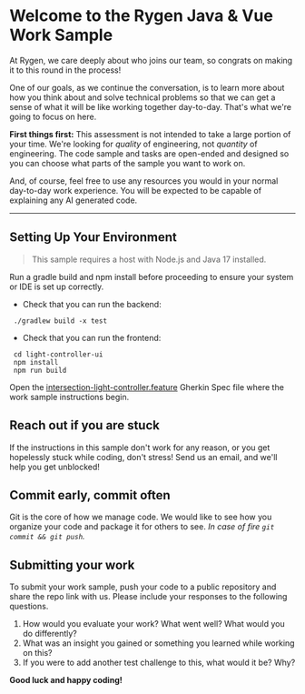 # Welcome to the Rygen Java & Vue Work Sample

At Rygen, we care deeply about who joins our team, so congrats on making it to this round in the process!

One of our goals, as we continue the conversation, is to learn more about how you think about and solve technical problems so that we can get a sense of what it will be like working together day-to-day. That's what we're going to focus on here.

**First things first:** This assessment is not intended to take a large portion of your time. We're looking for _quality_ of engineering, not _quantity_ of engineering. The code sample and tasks are open-ended and designed so you can choose what parts of the sample you want to work on.

And, of course, feel free to use any resources you would in your normal day-to-day work experience. You will be expected to be capable of explaining any AI generated code.

<hr>

## Setting Up Your Environment

> This sample requires a host with Node.js and Java 17 installed.

Run a gradle build and npm install before proceeding to ensure your system or IDE is set up correctly.

- Check that you can run the backend:

 ```shell
  ./gradlew build -x test
 ```

- Check that you can run the frontend:

 ```shell
  cd light-controller-ui
  npm install
  npm run build
 ```

Open the [intersection-light-controller.feature](./src/main/features/intersection-light-controller.feature) Gherkin Spec file where the work sample instructions begin.

## Reach out if you are stuck

If the instructions in this sample don't work for any reason, or you get hopelessly stuck while coding, don't stress! Send us an email, and we'll help you get unblocked!

## Commit early, commit often

Git is the core of how we manage code. We would like to see how you organize your code and package it for others to see. _In case of fire `git commit && git push`._

## Submitting your work

To submit your work sample, push your code to a public repository and share the repo link with us. Please include your responses to the following questions.

1. How would you evaluate your work? What went well? What would you do differently?
1. What was an insight you gained or something you learned while working on this?
1. If you were to add another test challenge to this, what would it be? Why?

**Good luck and happy coding!**
